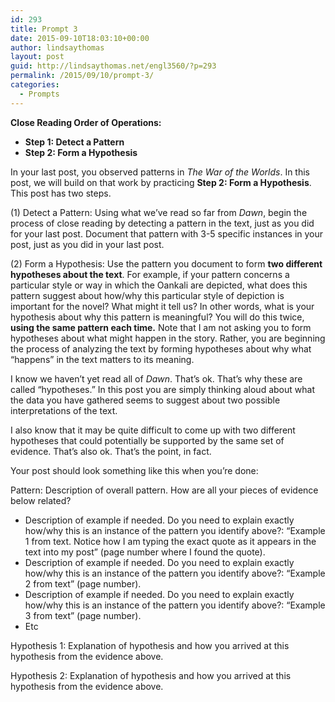 ```yaml
---
id: 293
title: Prompt 3
date: 2015-09-10T18:03:10+00:00
author: lindsaythomas
layout: post
guid: http://lindsaythomas.net/engl3560/?p=293
permalink: /2015/09/10/prompt-3/
categories:
  - Prompts
---
```

**Close Reading Order of Operations:**

  * **Step 1: Detect a Pattern**
  * **Step 2: Form a Hypothesis**

In your last post, you observed patterns in _The War of the Worlds_. In this post, we will build on that work by practicing **Step 2: Form a Hypothesis**. This post has two steps.

(1) Detect a Pattern: Using what we’ve read so far from _Dawn_, begin the process of close reading by detecting a pattern in the text, just as you did for your last post. Document that pattern with 3-5 specific instances in your post, just as you did in your last post.

(2) Form a Hypothesis: Use the pattern you document to form **two different hypotheses about the text**. For example, if your pattern concerns a particular style or way in which the Oankali are depicted, what does this pattern suggest about how/why this particular style of depiction is important for the novel? What might it tell us? In other words, what is your hypothesis about why this pattern is meaningful? You will do this twice, **using the same pattern each time.** Note that I am not asking you to form hypotheses about what might happen in the story. Rather, you are beginning the process of analyzing the text by forming hypotheses about why what “happens” in the text matters to its meaning.

I know we haven’t yet read all of _Dawn_. That’s ok. That’s why these are called “hypotheses.” In this post you are simply thinking aloud about what the data you have gathered seems to suggest about two possible interpretations of the text.

I also know that it may be quite difficult to come up with two different hypotheses that could potentially be supported by the same set of evidence. That’s also ok. That’s the point, in fact.

Your post should look something like this when you’re done:

Pattern: Description of overall pattern. How are all your pieces of evidence below related?

  * Description of example if needed. Do you need to explain exactly how/why this is an instance of the pattern you identify above?: “Example 1 from text. Notice how I am typing the exact quote as it appears in the text into my post” (page number where I found the quote).
  * Description of example if needed. Do you need to explain exactly how/why this is an instance of the pattern you identify above?: “Example 2 from text” (page number).
  * Description of example if needed. Do you need to explain exactly how/why this is an instance of the pattern you identify above?: “Example 3 from text” (page number).
  * Etc

Hypothesis 1: Explanation of hypothesis and how you arrived at this hypothesis from the evidence above.

Hypothesis 2: Explanation of hypothesis and how you arrived at this hypothesis from the evidence above.